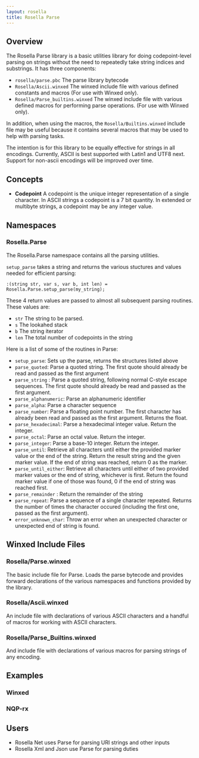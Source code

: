 ```yaml
---
layout: rosella
title: Rosella Parse
---
```


## Overview

The Rosella Parse library is a basic utilities library for doing codepoint-level
parsing on strings without the need to repeatedly take string indices and
substrings. It has three components:

* `rosella/parse.pbc` The parse library bytecode
* `Rosella/Ascii.winxed` The winxed include file with various defined constants
  and macros (For use with Winxed only).
* `Rosella/Parse_builtins.winxed` The winxed include file with various defined
  macros for performing parse operations. (For use with Winxed only).

In addition, when using the macros, the `Rosella/Builtins.winxed` include file
may be useful because it contains several macros that may be used to help with
parsing tasks.

The intention is for this library to be equally effective for strings in all
encodings. Currently, ASCII is best supported with Latin1 and UTF8 next.
Support for non-ascii encodings will be improved over time.

## Concepts

* **Codepoint** A codepoint is the unique integer representation of a single
  character. In ASCII strings a codepoint is a 7 bit quantity. In extended or
  multibyte strings, a codepoint may be any integer value.

## Namespaces

### Rosella.Parse

The Rosella.Parse namespace contains all the parsing utilities.

`setup_parse` takes a string and returns the various stuctures and values needed
for efficient parsing:

    :(string str, var s, var b, int len) = Rosella.Parse.setup_parse(my_string);

These 4 return values are passed to almost all subsequent parsing routines.
These values are:

* `str` The string to be parsed.
* `s` The lookahed stack
* `b` The string iterator
* `len` The total number of codepoints in the string

Here is a list of some of the routines in Parse:

* `setup_parse`: Sets up the parse, returns the structures listed above
* `parse_quoted`: Parse a quoted string. The first quote should already be read
  and passed as the first argument
* `parse_string` : Parse a quoted string, following normal C-style escape
  sequences. The first quote should already be read and passed as the first
  argument.
* `parse_alphanumeric`: Parse an alphanumeric identifier
* `parse_alpha`: Parse a character sequence
* `parse_number`: Parse a floating point number. The first character has already
  been read and passed as the first argument. Returns the float.
* `parse_hexadecimal`: Parse a hexadecimal integer value. Return the integer.
* `parse_octal`: Parse an octal value. Return the integer.
* `parse_integer`: Parse a base-10 integer. Return the integer.
* `parse_until`: Retrieve all characters until either the provided marker value
  or the end of the string. Return the result string and the given marker value.
  If the end of string was reached, return 0 as the marker.
* `parse_until_either`: Retrieve all characters until either of two provided
  marker values or the end of string, whichever is first. Return the found
  marker value if one of those was found, 0 if the end of string was reached
  first.
* `parse_remainder` : Return the remainder of the string
* `parse_repeat`: Parse a sequence of a single character repeated. Returns the
  number of times the character occured (including the first one, passed as the
  first argument).
* `error_unknown_char`: Throw an error when an unexpected character or
  unexpected end of string is found.

## Winxed Include Files

### Rosella/Parse.winxed

The basic include file for Parse. Loads the parse bytecode and provides forward
declarations of the various namespaces and functions provided by the library.

### Rosella/Ascii.winxed

An include file with declarations of various ASCII characters and a handful of
macros for working with ASCII characters.

### Rosella/Parse_Builtins.winxed

And include file with declarations of various macros for parsing strings of any
encoding.

## Examples

### Winxed

### NQP-rx

## Users

* Rosella Net uses Parse for parsing URI strings and other inputs
* Rosella Xml and Json use Parse for parsing duties
